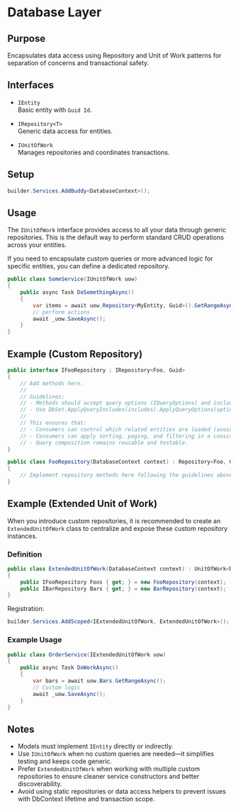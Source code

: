 # Database Layer

## Purpose

Encapsulates data access using Repository and Unit of Work patterns for separation of concerns and transactional safety.

## Interfaces

- `IEntity`  
  Basic entity with `Guid Id`.

- `IRepository<T>`  
  Generic data access for entities.

- `IUnitOfWork`  
  Manages repositories and coordinates transactions.

## Setup

```csharp
builder.Services.AddBuddy<DatabaseContext>();
```

## Usage

The `IUnitOfWork` interface provides access to all your data through generic repositories. This is the default way to perform standard CRUD operations across your entities.

If you need to encapsulate custom queries or more advanced logic for specific entities, you can define a dedicated repository.

```csharp
public class SomeService(IUnitOfWork uow)
{
    public async Task DoSomethingAsync()
    {
        var items = await uow.Repository<MyEntity, Guid>().GetRangeAsync();
        // perform actions
        await _uow.SaveAsync();
    }
}
```

## Example (Custom Repository)

```csharp
public interface IFooRepository : IRepository<Foo, Guid>
{
    // Add methods here.
    // 
    // Guidelines:
    // - Methods should accept query options (IQueryOptions) and include expressions (IEnumerable<Expression<Func<Foo, object>>>) as parameters when appropriate.
    // - Use DbSet.ApplyQueryIncludes(includes).ApplyQueryOptions(options) to apply includes and filtering, sorting, paging, etc.
    // 
    // This ensures that:
    // - Consumers can control which related entities are loaded (avoiding over-fetching).
    // - Consumers can apply sorting, paging, and filtering in a consistent way.
    // - Query composition remains reusable and testable.
}
```

```csharp
public class FooRepository(DatabaseContext context) : Repository<Foo, Guid>(context), IFooRepository
{
    // Implement repository methods here following the guidelines above.
}
```

## Example (Extended Unit of Work)

When you introduce custom repositories, it is recommended to create an `ExtendedUnitOfWork` class to centralize and expose these custom repository instances.

### Definition

```csharp
public class ExtendedUnitOfWork(DatabaseContext context) : UnitOfWork<DatabaseContext>(context), IExtendedUnitOfWork
{
    public IFooRepository Foos { get; } = new FooRepository(context);
    public IBarRepository Bars { get; } = new BarRepository(context);
}
```

Registration:
```csharp
builder.Services.AddScoped<IExtendedUnitOfWork, ExtendedUnitOfWork>();
```

### Example Usage

```csharp
public class OrderService(IExtendedUnitOfWork uow)
{
    public async Task DoWorkAsync()
    {
        var bars = await uow.Bars.GetRangeAsync();
        // Custom logic
        await _uow.SaveAsync();
    }
}
```

## Notes

- Models must implement `IEntity` directly or indirectly.
- Use `IUnitOfWork` when no custom queries are needed—it simplifies testing and keeps code generic.
- Prefer `ExtendedUnitOfWork` when working with multiple custom repositories to ensure cleaner service constructors and better discoverability.
- Avoid using static repositories or data access helpers to prevent issues with DbContext lifetime and transaction scope.

